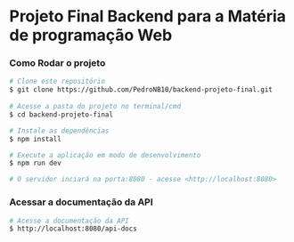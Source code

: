 # Projeto Final Backend para a Matéria de programação Web

### Como Rodar o projeto

```bash
# Clone este repositório
$ git clone https://github.com/PedroNB10/backend-projeto-final.git
 
# Acesse a pasta do projeto no terminal/cmd
$ cd backend-projeto-final

# Instale as dependências
$ npm install

# Execute a aplicação em modo de desenvolvimento
$ npm run dev

# O servidor inciará na porta:8080 - acesse <http://localhost:8080>
```


### Acessar a documentação da API

```bash
# Acesse a documentação da API
$ http://localhost:8080/api-docs
```
